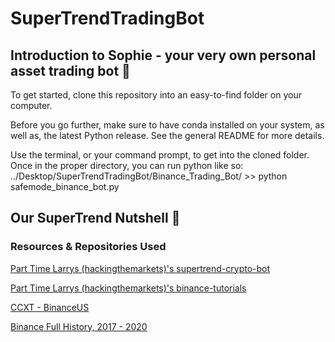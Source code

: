 # SuperTrendTradingBot

## Introduction to Sophie - your very own personal asset trading bot :robot:

To get started, clone this repository into an easy-to-find folder on your computer. 

Before you go further, make sure to have conda installed on your system, as well as, the latest Python release. See the general README for more details. 

Use the terminal, or your command prompt, to get into the cloned folder. Once in the proper directory, you can run python like so: ../Desktop/SuperTrendTradingBot/Binance_Trading_Bot/ >> python safemode_binance_bot.py

## Our SuperTrend Nutshell :robot:



### Resources & Repositories Used
[Part Time Larrys (hackingthemarkets)'s supertrend-crypto-bot](https://github.com/hackingthemarkets/supertrend-crypto-bot)

[Part Time Larrys (hackingthemarkets)'s binance-tutorials](https://github.com/hackingthemarkets/binance-tutorials)

[CCXT - BinanceUS](https://github.com/ccxt/ccxt)

[Binance Full History, 2017 - 2020](https://www.kaggle.com/jorijnsmit/binance-full-history)


